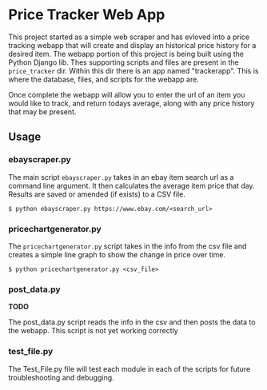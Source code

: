 # Price Tracker Web App

This project started as a simple web scraper and has evloved into a price tracking webapp that will create and display an historical price history for a desired item. The webapp portion of this project is being built using the Python Django lib. Thes supporting scripts and files are present in the `price_tracker` dir. Within this dir there is an app named "trackerapp". This is where the database, files, and scripts for the webapp are.  

Once complete the webapp will allow you to enter the url of an item you would like to track, and return todays average, along with any price history that may be present. 


## Usage

### ebayscraper.py

The main script `ebayscraper.py` takes in an ebay item search url as a command line argument. It then calculates the average item price that day.  Results are saved or amended (if exists) to a CSV file.

```
$ python ebayscraper.py https://www.ebay.com/<search_url>
```

### pricechartgenerator.py

The `pricechartgenerator.py` script takes in the info from the csv file and creates a simple line graph to show the change in price over time.

```
$ python pricechartgenerator.py <csv_file>
```

### post_data.py

**TODO**

The post_data.py script reads the info in the csv and then posts the data to the webapp. This script is not yet working correctly

### test_file.py

The Test_File.py file will test each module in each of the scripts for future troubleshooting and debugging.
